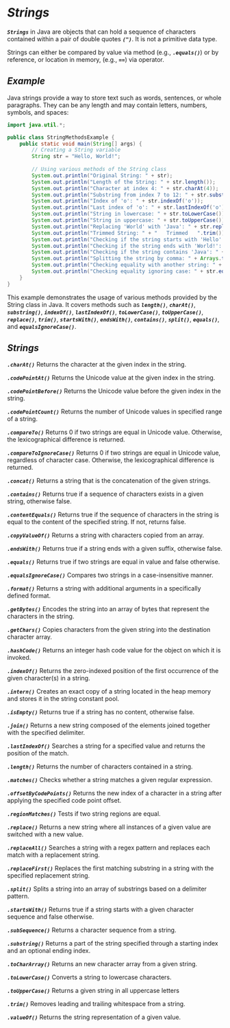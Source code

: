 # ***Strings***

***`Strings`*** in Java are objects that can hold a sequence of characters contained within a pair of double quotes ***`(")`***. It is not a primitive data type.

Strings can either be compared by value via method (e.g., ***`.equals()`***) or by reference, or location in memory, (e.g., ***`==`***) via operator.

## ***Example***
Java strings provide a way to store text such as words, sentences, or whole paragraphs. They can be any length and may contain letters, numbers, symbols, and spaces:

```java
import java.util.*;

public class StringMethodsExample {
    public static void main(String[] args) {
        // Creating a String variable
        String str = "Hello, World!";
        
        // Using various methods of the String class
        System.out.println("Original String: " + str);
        System.out.println("Length of the String: " + str.length());
        System.out.println("Character at index 4: " + str.charAt(4));
        System.out.println("Substring from index 7 to 12: " + str.substring(7, 12));
        System.out.println("Index of 'o': " + str.indexOf('o'));
        System.out.println("Last index of 'o': " + str.lastIndexOf('o'));
        System.out.println("String in lowercase: " + str.toLowerCase());
        System.out.println("String in uppercase: " + str.toUpperCase());
        System.out.println("Replacing 'World' with 'Java': " + str.replace("World", "Java"));
        System.out.println("Trimmed String: " + "   Trimmed   ".trim());
        System.out.println("Checking if the string starts with 'Hello': " + str.startsWith("Hello"));
        System.out.println("Checking if the string ends with 'World!': " + str.endsWith("World!"));
        System.out.println("Checking if the string contains 'Java': " + str.contains("Java"));
        System.out.println("Splitting the string by comma: " + Arrays.toString(str.split(",")));
        System.out.println("Checking equality with another string: " + str.equals("Hello, World!"));
        System.out.println("Checking equality ignoring case: " + str.equalsIgnoreCase("hello, world!"));
    }
}
```
This example demonstrates the usage of various methods provided by the String class in Java. It covers methods such as ***`length()`***, ***`charAt()`***, ***`substring()`***, ***`indexOf()`***, ***`lastIndexOf()`***, ***`toLowerCase()`***, ***`toUpperCase()`***, ***`replace()`***, ***`trim()`***, ***`startsWith()`***, ***`endsWith()`***, ***`contains()`***, ***`split()`***, ***`equals()`***, and ***`equalsIgnoreCase()`***.

## ***Strings***
***`.charAt()`***
Returns the character at the given index in the string.

***`.codePointAt()`***
Returns the Unicode value at the given index in the string.

***`.codePointBefore()`***
Returns the Unicode value before the given index in the string.

***`.codePointCount()`***
Returns the number of Unicode values in specified range of a string.

***`.compareTo()`***
Returns 0 if two strings are equal in Unicode value. Otherwise, the lexicographical difference is returned.

***`.compareToIgnoreCase()`***
Returns 0 if two strings are equal in Unicode value, regardless of character case. Otherwise, the lexicographical difference is returned.

***`.concat()`***
Returns a string that is the concatenation of the given strings.

***`.contains()`***
Returns true if a sequence of characters exists in a given string, otherwise false.

***`.contentEquals()`***
Returns true if the sequence of characters in the string is equal to the content of the specified string. If not, returns false.

***`.copyValueOf()`***
Returns a string with characters copied from an array.

***`.endsWith()`***
Returns true if a string ends with a given suffix, otherwise false.

***`.equals()`***
Returns true if two strings are equal in value and false otherwise.

***`.equalsIgnoreCase()`***
Compares two strings in a case-insensitive manner.

***`.format()`***
Returns a string with additional arguments in a specifically defined format.

***`.getBytes()`***
Encodes the string into an array of bytes that represent the characters in the string.

***`.getChars()`***
Copies characters from the given string into the destination character array.

***`.hashCode()`***
Returns an integer hash code value for the object on which it is invoked.

***`.indexOf()`***
Returns the zero-indexed position of the first occurrence of the given character(s) in a string.

***`.intern()`***
Creates an exact copy of a string located in the heap memory and stores it in the string constant pool.

***`.isEmpty()`***
Returns true if a string has no content, otherwise false.

***`.join()`***
Returns a new string composed of the elements joined together with the specified delimiter.

***`.lastIndexOf()`***
Searches a string for a specified value and returns the position of the match.

***`.length()`***
Returns the number of characters contained in a string.

***`.matches()`***
Checks whether a string matches a given regular expression.

***`.offsetByCodePoints()`***
Returns the new index of a character in a string after applying the specified code point offset.

***`.regionMatches()`***
Tests if two string regions are equal.

***`.replace()`***
Returns a new string where all instances of a given value are switched with a new value.

***`.replaceAll()`***
Searches a string with a regex pattern and replaces each match with a replacement string.

***`.replaceFirst()`***
Replaces the first matching substring in a string with the specified replacement string.

***`.split()`***
Splits a string into an array of substrings based on a delimiter pattern.

***`.startsWith()`***
Returns true if a string starts with a given character sequence and false otherwise.

***`.subSequence()`***
Returns a character sequence from a string.

***`.substring()`***
Returns a part of the string specified through a starting index and an optional ending index.

***`.toCharArray()`***
Returns an new character array from a given string.

***`.toLowerCase()`***
Converts a string to lowercase characters.

***`.toUpperCase()`***
Returns a given string in all uppercase letters

***`.trim()`***
Removes leading and trailing whitespace from a string.

***`.valueOf()`***
Returns the string representation of a given value.
